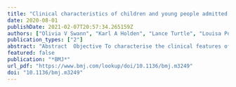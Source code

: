 ```yaml
---
title: "Clinical characteristics of children and young people admitted to hospital with covid-19 in United Kingdom: prospective multicentre observational cohort study"
date: 2020-08-01
publishDate: 2021-02-07T20:57:34.265159Z
authors: ["Olivia V Swann", "Karl A Holden", "Lance Turtle", "Louisa Pollock", "Cameron J Fairfield", "Thomas M Drake", "Sohan Seth", "Conor Egan", "Hayley E Hardwick", "Sophie Halpin", "Michelle Girvan", "Chloe Donohue", "Mark Pritchard", "Latifa B Patel", "Shamez Ladhani", "Louise Sigfrid", "Ian P Sinha", "Piero L Olliaro", "Jonathan S Nguyen-Van-Tam", "Peter W Horby", "Laura Merson", "Gail Carson", "Jake Dunning", "Peter J M Openshaw", "J Kenneth Baillie", "Ewen M Harrison", "Annemarie B Docherty", "Malcolm G Semple"]
publication_types: ["2"]
abstract: "Abstract  Objective To characterise the clinical features of children and young people admitted to hospital with laboratory confirmed severe acute respiratory syndrome coronavirus 2 (SARS-CoV-2) infection in the UK and explore factors associated with admission to critical care, mortality, and development of multisystem inflammatory syndrome in children and adolescents temporarily related to coronavirus disease 2019 (covid-19) (MIS-C).   Design Prospective observational cohort study with rapid data gathering and near real time analysis.   Setting 260 hospitals in England, Wales, and Scotland between 17 January and 3 July 2020, with a minimum follow-up time of two weeks (to 17 July 2020).   Participants 651 children and young people aged less than 19 years admitted to 138 hospitals and enrolled into the International Severe Acute Respiratory and emergency Infections Consortium (ISARIC) WHO Clinical Characterisation Protocol UK study with laboratory confirmed SARS-CoV-2.   Main outcome measures Admission to critical care (high dependency or intensive care), in-hospital mortality, or meeting the WHO preliminary case definition for MIS-C.   Results  Median age was 4.6 (interquartile range 0.3-13.7) years, 35% (225/651) were under 12 months old, and 56% (367/650) were male. 57% (330/576) were white, 12% (67/576) South Asian, and 10% (56/576) black. 42% (276/651) had at least one recorded comorbidity. A systemic mucocutaneous-enteric cluster of symptoms was identified, which encompassed the symptoms for the WHO MIS-C criteria. 18% (116/632) of children were admitted to critical care. On multivariable analysis, this was associated with age under 1 month (odds ratio 3.21, 95% confidence interval 1.36 to 7.66; P=0.008), age 10-14 years (3.23, 1.55 to 6.99; P=0.002), and black ethnicity (2.82, 1.41 to 5.57; P=0.003). Six (1%) of 627 patients died in hospital, all of whom had profound comorbidity. 11% (52/456) met the WHO MIS-C criteria, with the first patient developing symptoms in mid-March. Children meeting MIS-C criteria were older (median age 10.7 (8.3-14.1) v 1.6 (0.2-12.9) years; Ptextless0.001) and more likely to be of non-white ethnicity (64% (29/45) v 42% (148/355); P=0.004). Children with MIS-C were five times more likely to be admitted to critical care (73% (38/52) v 15% (62/404); Ptextless0.001). In addition to the WHO criteria, children with MIS-C were more likely to present with fatigue (51% (24/47) v 28% (86/302); P=0.004), headache (34% (16/47) v 10% (26/263); Ptextless0.001), myalgia (34% (15/44) v 8% (21/270); Ptextless0.001), sore throat (30% (14/47) v (12% (34/284); P=0.003), and lymphadenopathy (20% (9/46) v 3% (10/318); Ptextless0.001) and to have a platelet count of less than 150 × 10 9 /L (32% (16/50) v 11% (38/348); Ptextless0.001) than children who did not have MIS-C. No deaths occurred in the MIS-C group.    Conclusions Children and young people have less severe acute covid-19 than adults. A systemic mucocutaneous-enteric symptom cluster was also identified in acute cases that shares features with MIS-C. This study provides additional evidence for refining the WHO MIS-C preliminary case definition. Children meeting the MIS-C criteria have different demographic and clinical features depending on whether they have acute SARS-CoV-2 infection (polymerase chain reaction positive) or are post-acute (antibody positive).   Study registration ISRCTN66726260."
featured: false
publication: "*BMJ*"
url_pdf: "https://www.bmj.com/lookup/doi/10.1136/bmj.m3249"
doi: "10.1136/bmj.m3249"
---
```


